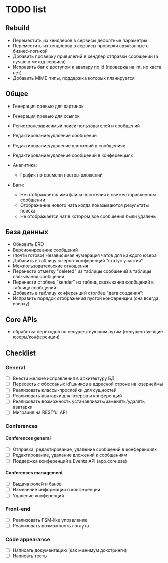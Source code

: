 # TODO list

## Rebuild

- Переместить из хендлеров в сервисы дефолтные параметры
- Переместить из хендлеров в сервисы проверки свзязанные с бизнес-логикой
- Добавить проверку привилегий в хендлер отправки сообщений (а лучше в метод сервиса)
- Исправить баг с доступом к аватару по id (проверка на int, но каста нет)
- Добавить MIME-типы, поддержка которых планируется

## Общее

- Генерация превью для картинок
- Генерация превью для ссылок
- Регистронезависимый поиск пользователей и сообщений
- Редактирование/удаление сообщений
- Редактирование/удаление вложений в сообщениях
- Редактирование/удаление сообщений в конференциях

- Аналитика:
  - График по времени постов-вложений

- Баги:
  - Не отображается имя файла-вложения в свежеотправленном сообщении
  - Отображение нового чата когда показываются результаты поиска
  - Не отображается чат в котором все сообщения были удалены

## База данных

- Обновить ERD
- Версионирование сообщений
- (почти готово) Независимая нумерация чатов для каждого юзера
- Добавить в таблицу юзеров-конференций "статус участия"
- Межпользовательские отношения
- Перенести отметку "deleted" из таблицы сообщений в таблицы связывания сообщений
- Перенести стоблец "sender" из таблиц связывания сообщений в таблицу сообщений
- Добавить в таблицу конференций столбец "дата создания":
- Исправить порядок отображения пустой конференции (она всегда вверху)

## Core APIs

- обработка переходов по несуществующим путям (несуществующие юзеры/конференции)

## Checklist

### General

- [ ] Внести мелкие исправления в архитектуру БД
- [ ] Пересесть с обоссаных id'шников в адресной строке на юзернеймы
- [ ] Реализовать классы-прослойки для сущностей
- [ ] Реализовать аватарки для юзеров и конференций
- [ ] Реализовать возможность устанавливать/изменять/удалять аватарки
- [ ] Миграция на RESTful API

### Conferences

#### Conferences general

- [ ] Отправка, редактирование, удаление сообщений в конференциях
- [ ] Редактирование, удаление вложений к сообщениям
- [ ] Поддержка конференций в Events API (app.core.sse)

#### Conferences management

- [ ] Выдача ролей и банов
- [ ] Изменение информации о конференции
- [ ] Удаление конференций

### Front-end

- [ ] Реализовать FSM-like управление
- [ ] Реализовать возможность логаута

### Code appearance

- [ ] Написать документацию (как минимум докстринги)
- [ ] Написать тесты
